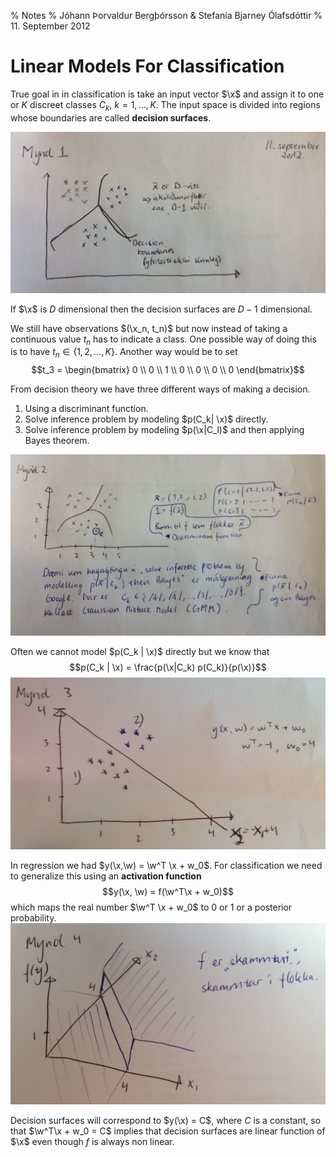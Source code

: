 % Notes
% Jóhann Þorvaldur Bergþórsson & Stefanía Bjarney Ólafsdóttir
% 11. September 2012

# Linear Models For Classification

True goal in in classification is take an input vector $\x$ and assign it to one or $K$ discreet classes $C_k$, $k=1, \dotsc, K$. The input space is divided into regions whose boundaries are called **decision surfaces**.

![](img/2012-09-11-1.jpg)

If $\x$ is $D$ dimensional then the decision surfaces are $D-1$ dimensional.

We still have observations $(\x_n, t_n)$ but now instead of taking a continuous value $t_n$ has to indicate a class. One possible way of doing this is to have $t_n \in \{1,2, \dotsc, K \}$. Another way would be to set
$$t_3 = \begin{bmatrix}
    0 \\ 0 \\ 1  \\ 0 \\ 0 \\ 0 \\ 0
\end{bmatrix}$$

From decision theory we have three different ways of making a decision.

1. Using a discriminant function.
2. Solve inference problem by modeling $p(C_k| \x)$ directly.
3. Solve inference problem by modeling $p(\x|C_l)$ and then applying Bayes theorem.

![](img/2012-09-11-2.jpg)

Often we cannot model $p(C_k | \x)$ directly but we know that
$$p(C_k | \x) = \frac{p(\x|C_k) p(C_k)}{p(\x)}$$
![](img/2012-09-11-3.jpg)

In regression we had $y(\x,\w) = \w^T \x + w_0$. For classification we need to generalize this using an **activation function**
$$y(\x, \w) = f(\w^T\x + w_0)$$
which maps the real number $\w^T \x + w_0$ to $0$ or $1$ or a posterior probability.
![](img/2012-09-11-4.jpg)

Decision surfaces will correspond to $y(\x) = C$, where $C$ is a constant, so that $\w^T\x + w_0 = C$ implies that decision surfaces are linear function of $\x$ even though $f$ is always non linear.


